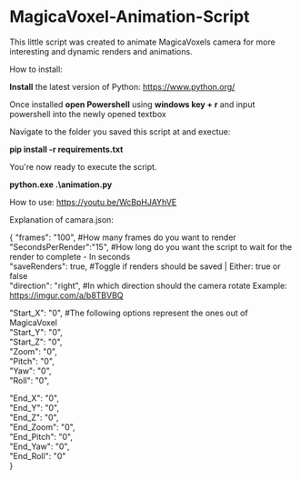 # MagicaVoxel-Animation-Script
This little script was created to animate MagicaVoxels camera for more interesting and dynamic renders and animations.

How to install:

**Install** the latest version of Python: https://www.python.org/

Once installed **open Powershell** using **windows key + r** and input powershell into the newly opened textbox

Navigate to the folder you saved this script at and exectue:

**pip install -r requirements.txt**

You're now ready to execute the script. 

**python.exe .\animation.py**

How to use: https://youtu.be/WcBpHJAYhVE


Explanation of camara.json:

{
"frames":    "100",       #How many frames do you want to render  
"SecondsPerRender":"15",  #How long do you want the script to wait for the render to complete - In seconds  
"saveRenders": true,      #Toggle if renders should be saved | Either: true or false  
"direction": "right",     #In which direction should the camera rotate Example: https://imgur.com/a/b8TBVBQ  

"Start_X":   "0",         #The following options represent the ones out of MagicaVoxel  
"Start_Y":   "0",  
"Start_Z":   "0",  
"Zoom":      "0",  
"Pitch":     "0",  
"Yaw":       "0",  
"Roll":      "0",  

"End_X":     "0",  
"End_Y":     "0",  
"End_Z":     "0",  
"End_Zoom":  "0",  
"End_Pitch": "0",  
"End_Yaw":   "0",   
"End_Roll":  "0"  
}  
